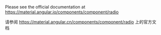 Please see the official documentation at <https://material.angular.io/components/component/radio>

请参阅 <https://material.angular.cn/components/component/radio> 上的官方文档
